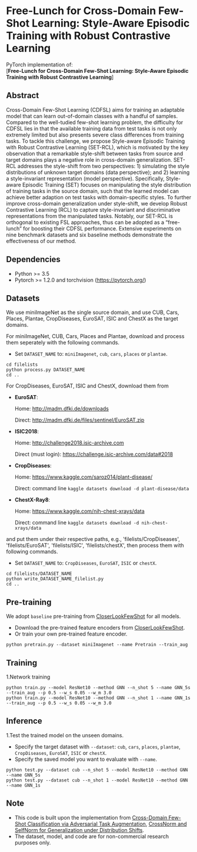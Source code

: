# Free-Lunch for Cross-Domain Few-Shot Learning: Style-Aware Episodic Training with Robust Contrastive Learning
PyTorch implementation of:
<br>
[**Free-Lunch for Cross-Domain Few-Shot Learning: Style-Aware Episodic Training with Robust Contrastive Learning**]
<br>

## Abstract

Cross-Domain Few-Shot Learning (CDFSL) aims for training an adaptable model that can learn out-of-domain classes with a handful of samples. Compared to the well-tudied few-shot learning problem, the difficulty for CDFSL lies in that the available training data from test tasks is not only extremely limited but also presents severe class differences from training tasks. To tackle this challenge, we propose Style-aware Episodic Training with Robust Contrastive Learning (SET-RCL), which is motivated by the key observation that a remarkable style-shift between tasks from source and target domains plays a negative role in cross-domain generalization. SET-RCL addresses the style-shift from two perspectives: 1) simulating the style distributions of unknown target domains (data perspective); and 2) learning a style-invariant representation (model perspective). Specifically, Style-aware Episodic Training (SET) focuses on manipulating the style distribution of training tasks in the source domain, such that the learned model can achieve better adaption on test tasks with domain-specific styles. To further improve cross-domain generalization under style-shift, we develop Robust Contrastive Learning (RCL) to capture style-invariant and discriminative representations from the manipulated tasks. Notably, our SET-RCL is orthogonal to existing FSL approaches, thus can be adopted as a “free-lunch” for boosting their CDFSL performance. Extensive experiments on nine benchmark datasets and six baseline methods demonstrate the effectiveness of our method. 

## Dependencies
* Python >= 3.5
* Pytorch >= 1.2.0 and torchvision (https://pytorch.org/)

## Datasets
We use miniImageNet as the single source domain, and use CUB, Cars, Places, Plantae, CropDiseases, EuroSAT, ISIC and ChestX as the target domains.

For miniImageNet, CUB, Cars, Places and Plantae, download and process them seperately with the following commands.
- Set `DATASET_NAME` to: `miniImagenet`, `cub`, `cars`, `places` or `plantae`.
```
cd filelists
python process.py DATASET_NAME
cd ..
```

For CropDiseases, EuroSAT, ISIC and ChestX, download them from

* **EuroSAT**:

    Home: http://madm.dfki.de/downloads

    Direct: http://madm.dfki.de/files/sentinel/EuroSAT.zip

* **ISIC2018**:

    Home: http://challenge2018.isic-archive.com

    Direct (must login): https://challenge.isic-archive.com/data#2018

* **CropDiseases**:

    Home: https://www.kaggle.com/saroz014/plant-disease/

    Direct: command line `kaggle datasets download -d plant-disease/data`

* **ChestX-Ray8**:

    Home: https://www.kaggle.com/nih-chest-xrays/data
    
    Direct: command line `kaggle datasets download -d nih-chest-xrays/data`

and put them under their respective paths, e.g., 'filelists/CropDiseases', 'filelists/EuroSAT', 'filelists/ISIC', 'filelists/chestX', then process them with following commands.
- Set `DATASET_NAME` to: `CropDiseases`, `EuroSAT`, `ISIC` or `chestX`.
```
cd filelists/DATASET_NAME
python write_DATASET_NAME_filelist.py
cd ..
```

## Pre-training
We adopt `baseline` pre-training from [CloserLookFewShot](https://github.com/wyharveychen/CloserLookFewShot) for all models.
- Download the pre-trained feature encoders from [CloserLookFewShot](https://github.com/wyharveychen/CloserLookFewShot).
- Or train your own pre-trained feature encoder.
```
python pretrain.py --dataset miniImagenet --name Pretrain --train_aug
```

## Training

1.Network training
```
python train.py --model ResNet10 --method GNN --n_shot 5 --name GNN_5s --train_aug --p 0.5 --w_s 0.05 --w_m 3.0
python train.py --model ResNet10 --method GNN --n_shot 1 --name GNN_1s --train_aug --p 0.5 --w_s 0.05 --w_m 3.0
```

## Inference

1.Test the trained model on the unseen domains.

- Specify the target dataset with `--dataset`: `cub`, `cars`, `places`, `plantae`, `CropDiseases`, `EuroSAT`, `ISIC` or `chestX`.
- Specify the saved model you want to evaluate with `--name`.
```
python test.py --dataset cub --n_shot 5 --model ResNet10 --method GNN --name GNN_5s
python test.py --dataset cub --n_shot 1 --model ResNet10 --method GNN --name GNN_1s
```

## Note
- This code is built upon the implementation from [Cross-Domain Few-Shot Classification via Adversarial Task Augmentation](https://github.com/Haoqing-Wang/CDFSL-ATA), [CrossNorm and SelfNorm for Generalization under Distribution Shifts](https://github.com/amazon-research/crossnorm-selfnorm).
- The dataset, model, and code are for non-commercial research purposes only.
